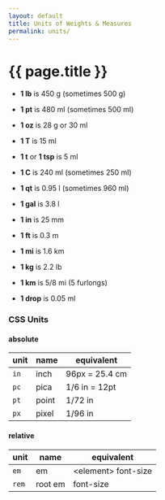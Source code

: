 ```yaml
---
layout: default
title: Units of Weights & Measures
permalink: units/
---
```


{{ page.title }}
================

 - __1 lb__ is 450 g (sometimes 500 g)
 - __1 pt__ is 480 ml (sometimes 500 ml)
 - __1 oz__ is 28 g or 30 ml
 - __1 T__  is 15 ml
 - __1 t__ or 
   __1 tsp__ is 5 ml
 - __1 C__  is 240 ml (sometimes 250 ml)
 - __1 qt__ is 0.95 l (sometimes 960 ml)
 - __1 gal__ is 3.8 l
 - __1 in__ is 25 mm
 - __1 ft__ is 0.3 m
 - __1 mi__ is 1.6 km
 - __1 kg__ is 2.2 lb
 - __1 km__ is 5/8 mi (5 furlongs)

 - __1 drop__ is 0.05 ml


### CSS Units ###

#### absolute ####

|unit  |name         |equivalent         |
|------|-------------|-------------------|
|`in`  |inch         |96px = 25.4 cm     |
|`pc`  |pica         |1/6 in = 12pt      |
|`pt`  |point        |1/72 in            |
|`px`  |pixel        |1/96 in            |

#### relative ####

|unit  |name         |equivalent         |
|------|-------------|-------------------|
|`em`  |em           |&lt;element> font-size|
|`rem` |root em      |<html> font-size   |
